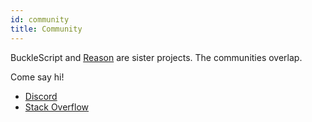 ```yaml
---
id: community
title: Community
---
```


BuckleScript and [Reason](https://reasonml.github.io/) are sister projects. The communities overlap.

Come say hi!

- [Discord](https://discord.gg/reasonml)
- [Stack Overflow](http://stackoverflow.com/questions/tagged/bucklescript)
